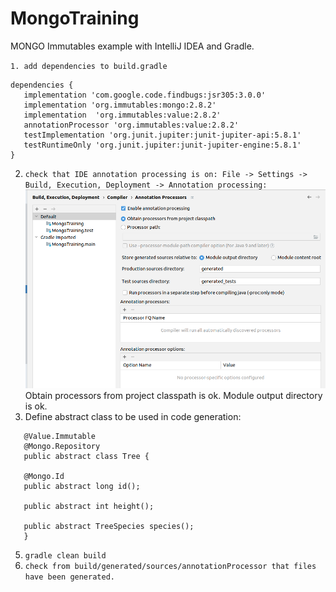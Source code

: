 # MongoTraining

MONGO Immutables example with IntelliJ IDEA and Gradle.

`1. add dependencies to build.gradle
`
```
dependencies {
   implementation 'com.google.code.findbugs:jsr305:3.0.0'
   implementation 'org.immutables:mongo:2.8.2'
   implementation  'org.immutables:value:2.8.2'
   annotationProcessor 'org.immutables:value:2.8.2'
   testImplementation 'org.junit.jupiter:junit-jupiter-api:5.8.1'
   testRuntimeOnly 'org.junit.jupiter:junit-jupiter-engine:5.8.1'
}
```
2. `check that IDE annotation processing is on:
File -> Settings -> Build, Execution, Deployment -> Annotation processing:
`
![img.png](img.png)
Obtain processors from project classpath is ok.
Module output directory is ok.
3. Define abstract class to be used in code generation:
``` 
   @Value.Immutable
   @Mongo.Repository
   public abstract class Tree {

   @Mongo.Id
   public abstract long id();

   public abstract int height();

   public abstract TreeSpecies species();
   }
``` 
5. `gradle clean build`
6. `check from build/generated/sources/annotationProcessor that files have been generated.`